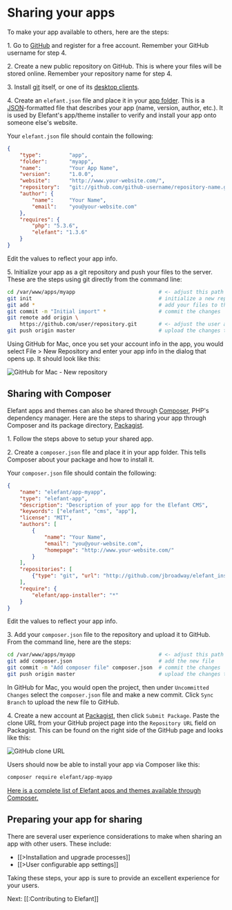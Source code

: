# Sharing your apps

To make your app available to others, here are the steps:

1\. Go to [GitHub](http://github.com/) and register for a free account. Remember your GitHub username for step 4.

2\. Create a new public repository on GitHub. This is where your files will be stored online. Remember your repository name for step 4.

3\. Install [git](http://git-scm.com/) itself, or one of its [desktop clients](http://git-scm.com/downloads/guis).

4\. Create an `elefant.json` file and place it in your [app folder](/docs/2.0/developers/making-your-own-apps). This is a [JSON](http://en.wikipedia.org/wiki/JSON)-formatted file that describes your app (name, version, author, etc.). It is used by Elefant's app/theme installer to verify and install your app onto someone else's website.

Your `elefant.json` file should contain the following:

~~~json
{
    "type":         "app",
    "folder":       "myapp",
    "name":         "Your App Name",
    "version":      "1.0.0",
    "website":      "http://www.your-website.com/",
    "repository":   "git://github.com/github-username/repository-name.git",
    "author": {
        "name":     "Your Name",
        "email":    "you@your-website.com"
    },
    "requires": {
        "php": "5.3.6",
        "elefant": "1.3.6"
    }
}
~~~

Edit the values to reflect your app info.

5\. Initialize your app as a git repository and push your files to the server. These are the steps using git directly from the command line:

~~~bash
cd /var/www/apps/myapp                           # <- adjust this path
git init                                         # initialize a new repository
git add *                                        # add your files to the repository
git commit -m "Initial import" *                 # commit the changes
git remote add origin \
    https://github.com/user/repository.git       # <- adjust the user and repository
git push origin master                           # upload the changes to github
~~~

Using GitHub for Mac, once you set your account info in the app, you would select File > New Repository and enter your app info in the dialog that opens up. It should look like this:

![GitHub for Mac - New repository](/apps/docs/docs/2.0/pix/github-for-mac-new-repo.png)

## Sharing with Composer

Elefant apps and themes can also be shared through [Composer](http://getcomposer.org/), PHP's dependency manager. Here are the steps to sharing your app through Composer and its package directory, [Packagist](https://packagist.org/).

1\. Follow the steps above to setup your shared app.

2\. Create a `composer.json` file and place it in your app folder. This tells Composer about your package and how to install it.

Your `composer.json` file should contain the following:

~~~json
{
    "name": "elefant/app-myapp",
    "type": "elefant-app",
    "description": "Description of your app for the Elefant CMS",
    "keywords": ["elefant", "cms", "app"],
    "license": "MIT",
	"authors": [
		{
			"name": "Your Name",
			"email": "you@your-website.com",
			"homepage": "http://www.your-website.com/"
		}
	],
    "repositories": [
        {"type": "git", "url": "http://github.com/jbroadway/elefant_installer"}
    ],
    "require": {
        "elefant/app-installer": "*"
    }
}
~~~

Edit the values to reflect your app info.

3\. Add your `composer.json` file to the repository and upload it to GitHub. From the command line, here are the steps:

~~~bash
cd /var/www/apps/myapp                           # <- adjust this path
git add composer.json                            # add the new file
git commit -m "Add composer file" composer.json  # commit the changes
git push origin master                           # upload the changes to github
~~~

In GitHub for Mac, you would open the project, then under `Uncommitted Changes` select the `composer.json` file and make a new commit. Click `Sync Branch` to upload the new file to GitHub.

4\. Create a new account at [Packagist](https://packagist.org/), then click `Submit Package`. Paste the clone URL from your GitHub project page into the `Repository URL` field on Packagist. This can be found on the right side of the GitHub page and looks like this:

![GitHub clone URL](/apps/docs/docs/2.0/pix/github-clone-url.png)

Users should now be able to install your app via Composer like this:

~~~bash
composer require elefant/app-myapp
~~~

[Here is a complete list of Elefant apps and themes available through Composer.](https://packagist.org/packages/elefant/)

## Preparing your app for sharing

There are several user experience considerations to make when sharing an app with other users. These include:

* [[>Installation and upgrade processes]]
* [[>User configurable app settings]]

Taking these steps, your app is sure to provide an excellent experience for your users.

Next: [[:Contributing to Elefant]]